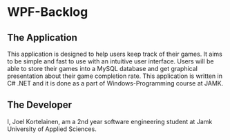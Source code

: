 # WPF-Backlog

## The Application

This application is designed to help users keep track of their games. It aims to be simple and fast to use with an intuitive user interface. Users will be able to store their games into a MySQL database and get graphical presentation about their game completion rate. This application is written in C# .NET and it is done as a part of Windows-Programming course at JAMK.

## The Developer

I, Joel Kortelainen, am a 2nd year software engineering student at Jamk University of Applied Sciences.
